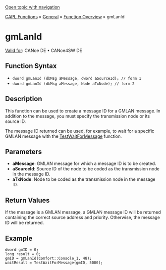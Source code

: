 [Open topic with navigation](../../../../../CANoeDEFamily.htm#Topics/CAPLFunctions/Other/Functions/CAPLfunctionGMLanID.md)

[CAPL Functions](../../CAPLfunctions.md) » [General](../CAPLGeneralStartPage.md) » [Function Overview](../CAPLfunctionsGeneralOverview.md) » gmLanId

# gmLanId

[Valid for](../../../Shared/FeatureAvailability.md):  CANoe DE • CANoe4SW DE

## Function Syntax

- `dword gmLanId (dbMsg aMessage, dword aSourceId); // form 1`
- `dword gmLanId (dbMsg aMessage, Node aTxNode); // form 2`

## Description

This function can be used to create a message ID for a GMLAN message. In addition to the message, you must specify the transmission node or its source ID.

The message ID returned can be used, for example, to wait for a specific GMLAN message with the [TestWaitForMessage](../../Test/Functions/CAPLfunctionTestWaitForMessage.md) function.

## Parameters

- **aMessage**: GMLAN message for which a message ID is to be created.
- **aSourceId**: Source ID of the node to be coded as the transmission node in the message ID.
- **aTxNode**: Node to be coded as the transmission node in the message ID.

## Return Values

If the message is a GMLAN message, a GMLAN message ID will be returned containing the correct source address and priority. Otherwise, the message ID will be returned.

## Example

```plaintext
dword gmID = 0;
long result = 0;
gmID = gmLanId(Comfort::Console_1, 48);
waitResult = TestWaitForMessage(gmID, 5000);
```
